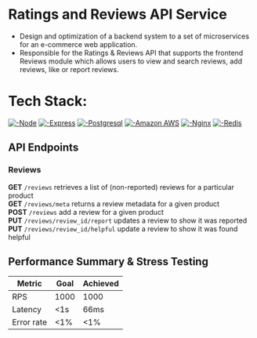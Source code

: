 # Ratings and Reviews API Service
- Design and optimization of a backend system to a set of microservices for an e-commerce web application.
- Responsible for the Ratings & Reviews API that supports the frontend Reviews module which allows users to view and search reviews, add reviews, like or report reviews.



# Tech Stack:<br>
<a href="">![-Node](https://img.shields.io/badge/Node.js-339933.svg?style=for-the-badge&logo=nodedotjs&logoColor=white)</a>
<a href="">![-Express](https://img.shields.io/badge/Express-000000.svg?style=for-the-badge&logo=Express&logoColor=white)</a>
<a href="">![-Postgresql](https://img.shields.io/badge/PostgreSQL-4169E1.svg?style=for-the-badge&logo=PostgreSQL&logoColor=white)</a>
<a href="">![-Amazon AWS](https://img.shields.io/badge/Amazon%20AWS-232F3E.svg?style=for-the-badge&logo=Amazon-AWS&logoColor=white)</a>
<a href="">![-Nginx](https://img.shields.io/static/v1?style=for-the-badge&message=NGINX&color=009639&logo=NGINX&logoColor=FFFFFF&label=)</a>
<a href="">![-Redis](https://img.shields.io/static/v1?style=for-the-badge&message=Redis&color=DC382D&logo=Redis&logoColor=FFFFFF&label=)</a>


## API Endpoints <br>

### Reviews <br>
**GET** `/reviews` retrieves a list of (non-reported) reviews for a particular product<br>
**GET** `/reviews/meta` returns a review metadata for a given product<br>
**POST** `/reviews` add a review for a given product<br>
**PUT** `/reviews/review_id/report` updates a review to show it was reported<br>
**PUT** `/reviews/review_id/helpful` update a review to show it was found helpful<br>



## Performance Summary & Stress Testing
| Metric | Goal | Achieved |
| --- | --- | --- |
| RPS | 1000 | 1000|
| Latency | <1s | 66ms|
| Error rate | <1% | <1%|


